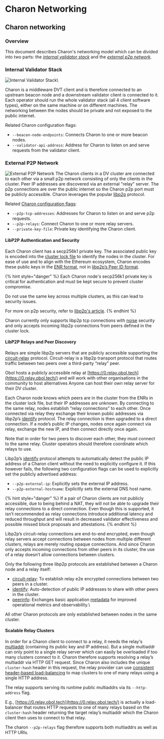# Charon Networking

## Charon networking

### Overview[​](https://docs.obol.org/learn/charon/networking#overview) <a href="#overview" id="overview"></a>

This document describes Charon's networking model which can be divided into two parts: the [_internal validator stack_](https://docs.obol.org/learn/charon/networking#internal-validator-stack) and the [_external p2p network_](https://docs.obol.org/learn/charon/networking#external-p2p-network).

### Internal Validator Stack[​](https://docs.obol.org/learn/charon/networking#internal-validator-stack) <a href="#internal-validator-stack" id="internal-validator-stack"></a>

![Internal Validator Stack](https://docs.obol.org/img/InternalValidatorStack.png)\


Charon is a middleware DVT client and is therefore connected to an upstream beacon node and a downstream validator client is connected to it. Each operator should run the whole validator stack (all 4 client software types), either on the same machine or on different machines. The networking between the nodes should be private and not exposed to the public internet.

Related Charon configuration flags:

* `--beacon-node-endpoints`: Connects Charon to one or more beacon nodes.
* `--validator-api-address`: Address for Charon to listen on and serve requests from the validator client.

### External P2P Network[​](https://docs.obol.org/learn/charon/networking#external-p2p-network) <a href="#external-p2p-network" id="external-p2p-network"></a>

![External P2P Network](https://docs.obol.org/assets/images/ExternalP2PNetwork-37e54ca010415d35ddcc5b8e5dee3aec.png) The Charon clients in a DV cluster are connected to each other via a small p2p network consisting of only the clients in the cluster. Peer IP addresses are discovered via an external "relay" server. The p2p connections are over the public internet so the Charon p2p port must be publicly accessible. Charon leverages the popular [libp2p](https://libp2p.io/) protocol.

Related [Charon configuration flags](https://docs.obol.org/learn/charon/charon-cli-reference):

* `--p2p-tcp-addresses`: Addresses for Charon to listen on and serve p2p requests.
* `--p2p-relays`: Connect Charon to one or more relay servers.
* `--private-key-file`: Private key identifying the Charon client.

#### LibP2P Authentication and Security[​](https://docs.obol.org/learn/charon/networking#libp2p-authentication-and-security) <a href="#libp2p-authentication-and-security" id="libp2p-authentication-and-security"></a>

Each Charon client has a secp256k1 private key. The associated public key is encoded into the [cluster lock file](https://docs.obol.org/learn/charon/cluster-configuration#cluster-lock-file) to identify the nodes in the cluster. For ease of use and to align with the Ethereum ecosystem, Charon encodes these public keys in the [ENR format](https://eips.ethereum.org/EIPS/eip-778), not in [libp2p’s Peer ID format](https://docs.libp2p.io/concepts/fundamentals/peers/).

{% hint style="danger" %}
Each Charon node's secp256k1 private key is critical for authentication and must be kept secure to prevent cluster compromise.

Do not use the same key across multiple clusters, as this can lead to security issues.

For more on p2p security, refer to [libp2p's article](https://docs.libp2p.io/concepts/security/security-considerations).
{% endhint %}

Charon currently only supports libp2p tcp connections with [noise](https://noiseprotocol.org/) security and only accepts incoming libp2p connections from peers defined in the cluster lock.

#### LibP2P Relays and Peer Discovery[​](https://docs.obol.org/learn/charon/networking#libp2p-relays-and-peer-discovery) <a href="#libp2p-relays-and-peer-discovery" id="libp2p-relays-and-peer-discovery"></a>

Relays are simple libp2p servers that are publicly accessible supporting the [circuit-relay](https://docs.libp2p.io/concepts/nat/circuit-relay/) protocol. Circuit-relay is a libp2p transport protocol that routes traffic between two peers over a third-party “relay” peer.

Obol hosts a publicly accessible relay at [https://0.relay.obol.tech](https://0.relay.obol.tech/) and will work with other organisations in the community to host alternatives Anyone can host their own relay server for their DV cluster.

Each Charon node knows which peers are in the cluster from the ENRs in the cluster lock file, but their IP addresses are unknown. By connecting to the same relay, nodes establish “relay connections” to each other. Once connected via relay they exchange their known public addresses via libp2p’s [identify](https://docs.libp2p.io/concepts/fundamentals/protocols/#identify) protocol. The relay connection is then upgraded to a direct connection. If a node’s public IP changes, nodes once again connect via relay, exchange the new IP, and then connect directly once again.

Note that in order for two peers to discover each other, they must connect to the same relay. Cluster operators should therefore coordinate which relays to use.

Libp2p’s [identify](https://docs.libp2p.io/concepts/fundamentals/protocols/#identify) protocol attempts to automatically detect the public IP address of a Charon client without the need to explicitly configure it. If this however fails, the following two configuration flags can be used to explicitly set the publicly advertised address:

* `--p2p-external-ip`: Explicitly sets the external IP address.
* `--p2p-external-hostname`: Explicitly sets the external DNS host name.

{% hint style="danger" %}
If a pair of Charon clients are not publicly accessible, due to being behind a NAT, they will not be able to upgrade their relay connections to a direct connection. Even though this is supported, it isn’t recommended as relay connections introduce additional latency and reduced throughput and will result in decreased validator effectiveness and possible missed block proposals and attestations.
{% endhint %}

Libp2p’s circuit-relay connections are end-to-end encrypted, even though relay servers accept connections between nodes from multiple different clusters, relays are merely routing opaque connections. And since Charon only accepts incoming connections from other peers in its cluster, the use of a relay doesn’t allow connections between clusters.

Only the following three libp2p protocols are established between a Charon node and a relay itself:

* [circuit-relay](https://docs.libp2p.io/concepts/nat/circuit-relay/): To establish relay e2e encrypted connections between two peers in a cluster.
* [identify](https://docs.libp2p.io/concepts/fundamentals/protocols/#identify): Auto-detection of public IP addresses to share with other peers in the cluster.
* [peerinfo](https://github.com/ObolNetwork/charon/blob/main/app/peerinfo/peerinfo.go): Exchanges basic application [metadata](https://github.com/ObolNetwork/charon/blob/main/app/peerinfo/peerinfopb/v1/peerinfo.proto) for improved operational metrics and observability.\


All other Charon protocols are only established between nodes in the same cluster.

#### Scalable Relay Clusters[​](https://docs.obol.org/learn/charon/networking#scalable-relay-clusters) <a href="#scalable-relay-clusters" id="scalable-relay-clusters"></a>

In order for a Charon client to connect to a relay, it needs the relay's [multiaddr](https://docs.libp2p.io/concepts/fundamentals/addressing/) (containing its public key and IP address). But a single multiaddr can only point to a single relay server which can easily be overloaded if too many clusters connect to it. Charon therefore supports resolving a relay’s multiaddr via HTTP GET request. Since Charon also includes the unique `cluster-hash` header in this request, the relay provider can use [consistent header-based load-balancing](https://cloud.google.com/load-balancing/docs/https/traffic-management-global#traffic_steering_header-based_routing) to map clusters to one of many relays using a single HTTP address.

The relay supports serving its runtime public multiaddrs via its `--http-address` flag.

E.g., [https://0.relay.obol.tech](https://0.relay.obol.tech/) is actually a load-balancer that routes HTTP requests to one of many relays based on the `cluster-hash` header returning the target relay’s multiaddr which the Charon client then uses to connect to that relay.

The charon `--p2p-relays` flag therefore supports both multiaddrs as well as HTTP URls.
